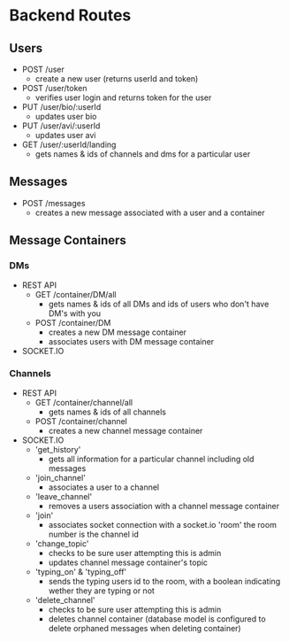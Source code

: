 # Backend Routes

## Users
  * POST /user
    - create a new user (returns userId and token)
  * POST /user/token
    - verifies user login and returns token for the user
  * PUT /user/bio/:userId
    - updates user bio
  * PUT /user/avi/:userId
    - updates user avi
  * GET /user/:userId/landing
    - gets names & ids of channels and dms for a particular user

## Messages
  * POST /messages
    - creates a new message associated with a user and a container

## Message Containers
### DMs
  * REST API
    * GET /container/DM/all
      - gets names & ids of all DMs and ids of users who don't have DM's with you
    * POST /container/DM
      - creates a new DM message container
      - associates users with DM message container
  * SOCKET.IO


### Channels
  * REST API
    * GET /container/channel/all
      - gets names & ids of all channels
    * POST /container/channel
      - creates a new channel message container
  * SOCKET.IO
    * 'get_history'
      - gets all information for a particular channel including old messages
    * 'join_channel'
      - associates a user to a channel
    * 'leave_channel'
      - removes a users association with a channel message container
    * 'join'
      - associates socket connection with a socket.io 'room' the room number is the channel id
    * 'change_topic'
      - checks to be sure user attempting this is admin
      - updates channel message container's topic
    * 'typing_on' & 'typing_off'
      - sends the typing users id to the room, with a boolean indicating wether they are typing or not
    * 'delete_channel'
      - checks to be sure user attempting this is admin
      - deletes channel container (database model is configured to delete orphaned messages when deleting container)
